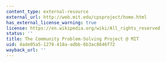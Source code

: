 ```yaml
---
content_type: external-resource
external_url: http://web.mit.edu/cpsproject/home.html
has_external_license_warning: true
license: https://en.wikipedia.org/wiki/All_rights_reserved
status: ''
title: The Community Problem-Solving Project @ MIT
uid: 4ade05a5-1278-418a-adbb-6b3ac8646f72
wayback_url: ''
---
```

